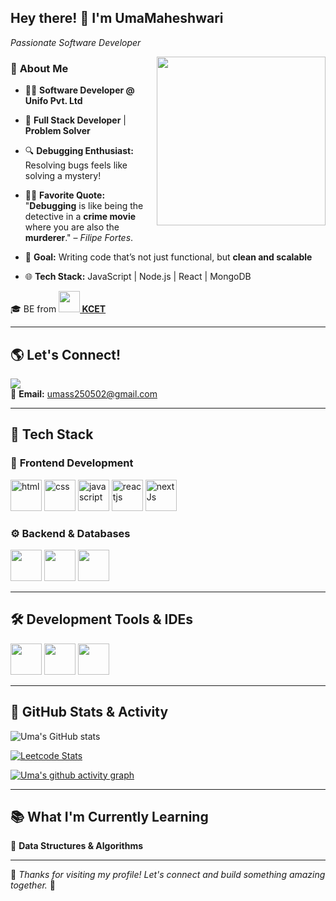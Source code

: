 ## Hey there! 👋 I'm UmaMaheshwari  
_Passionate Software Developer_

<img align="right" width="270" height="270" src="https://cdn.hashnode.com/res/hashnode/image/upload/v1681562508365/k96z0x3Vj.gif">

### 🚀 **About Me** 
- 👨‍💻 **Software Developer @ Unifo Pvt. Ltd**  

- 🎯 **Full Stack Developer** | **Problem Solver**  

- 🔍 **Debugging Enthusiast:** Resolving bugs feels like solving a mystery! 

- 🕵️‍♂️ **Favorite Quote:** "**Debugging** is like being the detective in a **crime movie** where you are also the **murderer**." – _Filipe Fortes_.

- 🎯 **Goal:** Writing code that’s not just functional, but **clean and scalable**

- 🌐 **Tech Stack:** JavaScript | Node.js | React | MongoDB  


🎓 BE from **[<img src="https://www.kamarajengg.edu.in/static/images/favicon.png" height="34"> KCET](https://www.kamarajengg.edu.in/)**

---

## 🌎 Let's Connect!  
[<img src="https://img.shields.io/badge/LinkedIn-0077B5?style=for-the-badge&logo=linkedin&logoColor=white" />](https://www.linkedin.com/in/umamaheshwari255)  
📩 **Email:** [umass250502@gmail.com](mailto:umass250502@gmail.com)  

---

## 🚀 **Tech Stack**  

### 🎨 **Frontend Development**  
<img height="50" width="50" alt="html" src="https://img.icons8.com/color/48/000000/html-5.png" /> <img height="50" width="50" alt="css" src="https://img.icons8.com/color/48/000000/css3.png" /> <img height="50" width="50" alt="javascript" src="https://img.icons8.com/color/48/000000/javascript.png" /> <img height="50" width="50" alt="reactjs" src="https://img.icons8.com/color/48/000000/react-native.png" /> <img height="50" width="50" alt="nextJs" src="https://img.icons8.com/color/48/000000/nextjs.png" />

### ⚙️ **Backend & Databases**  
<img height="50" width="50" src="https://img.icons8.com/color/48/000000/nodejs.png" /> <img height="50" width="50" src="https://img.icons8.com/color/48/000000/mysql-logo.png"/> <img height="50" width="50" src="https://img.icons8.com/color/48/000000/mongodb.png" />

---

## 🛠️ **Development Tools & IDEs**  
<img height="50" width="50" src="https://img.icons8.com/color/48/000000/visual-studio-code-2019.png" /> <img height="50" width="50" src="https://img.icons8.com/color/48/000000/git.png" /> <img height="50" width="50" src="https://img.icons8.com/external-tal-revivo-shadow-tal-revivo/48/external-postman-is-the-only-complete-api-development-environment-logo-shadow-tal-revivo.png" />

---

## 🚀 **GitHub Stats & Activity**  
![Uma's GitHub stats](https://github-readme-stats.vercel.app/api?username=Umass250502&theme=dark&show_icons=true&hide=issues,contribs&hide_border=true)

<!-- [![Top Langs](https://github-readme-stats.vercel.app/api/top-langs/?username=Umass250502&layout=compact&theme=dark)](https://github.com/anuraghazra/github-readme-stats)   -->

[![Leetcode Stats](https://leetcard.jacoblin.cool/UmaMaheshwari25?ext=contest&theme=dark)](https://leetcode.com/u/UmaMaheshwari25/)

[![Uma's github activity graph](https://github-readme-activity-graph.vercel.app/graph?username=Umass250502&bg_color=000000&color=ffffff&line=4ef461&point=ffffff&area=true&hide_border=true&custom_title=Uma's%20Commit%20History)](https://github.com/ashutosh00710/github-readme-activity-graph)  

---

## 📚 **What I'm Currently Learning**  
🔹 **Data Structures & Algorithms**  

---

🚀 _Thanks for visiting my profile! Let's connect and build something amazing together._ 🚀  
